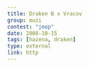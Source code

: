 ```yaml
---
title: Draken B x Vracov
group: muzi
contest: "jmop"
date: 2008-10-15
tags: [hazena, draken]
type: external
link: http
---
```

